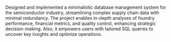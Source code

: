 Designed and implemented a minimalistic database management system for the semiconductor industry, streamlining complex supply chain data with minimal redundancy. The project enables in-depth analyses of foundry performance, financial metrics, and quality control, enhancing strategic decision-making. Also, it empowers users with tailored SQL queries to uncover key insights and optimize operations.
